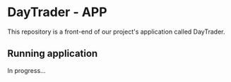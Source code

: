 # DayTrader - APP

This repository is a front-end of our project's application called DayTrader.

## Running application

In progress...
